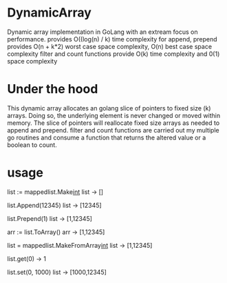 # DynamicArray
Dynamic array implementation in GoLang with an extream focus on performance.
provides O((log(n) / k) time complexity for append, prepend
provides O(n + k*2) worst case space complexity, O(n) best case space complexity
filter and count functions provide O(k) time complexity and 0(1) space complexity

# Under the hood
This dynamic array allocates an golang slice of pointers to fixed size (k) arrays.
Doing so, the underlying element is never changed or moved within memory. The slice of pointers will reallocate fixed size arrays as needed to append and prepend.
filter and count functions are carried out my multiple go routines and consume a function that returns the altered value or a boolean to count.

# usage
list := mappedlist.Make[int]()
list -> []

list.Append(12345)
list -> [12345]

list.Prepend(1)
list -> [1,12345]

arr := list.ToArray()
arr -> [1,12345]

list = mappedlist.MakeFromArray[int](arr)
list -> [1,12345]

list.get(0) -> 1

list.set(0, 1000)
list -> [1000,12345]




